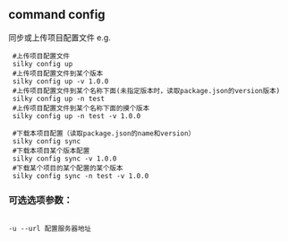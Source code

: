 ## command config

同步或上传项目配置文件 e.g.

```shell
 #上传项目配置文件
 silky config up
 #上传项目配置文件到某个版本
 silky config up -v 1.0.0
 #上传项目配置文件到某个名称下面(未指定版本时，读取package.json的version版本)
 silky config up -n test
 #上传项目配置文件到某个名称下面的摸个版本
 silky config up -n test -v 1.0.0

 #下载本项目配置（读取package.json的name和version）
 silky config sync
 #下载本项目某个版本配置
 silky config sync -v 1.0.0
 #下载某个项目的某个配置的某个版本
 silky config sync -n test -v 1.0.0
```

### 可选选项参数：

```shell

-u --url 配置服务器地址
```
